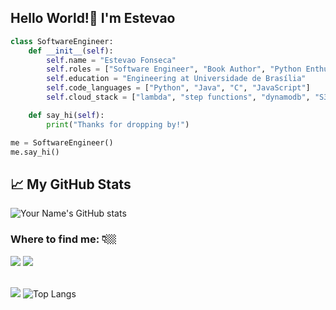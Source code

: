## Hello World!👋 I'm Estevao

```python
class SoftwareEngineer:
    def __init__(self):
        self.name = "Estevao Fonseca"
        self.roles = ["Software Engineer", "Book Author", "Python Enthusiast"]
        self.education = "Engineering at Universidade de Brasília"
        self.code_languages = ["Python", "Java", "C", "JavaScript"]
        self.cloud_stack = ["lambda", "step functions", "dynamodb", "S3"]

    def say_hi(self):
        print("Thanks for dropping by!")

me = SoftwareEngineer()
me.say_hi()
```
## 📈 My GitHub Stats

![Your Name's GitHub stats](https://github-readme-stats.vercel.app/api?username=estevaofon&show_icons=true&theme=tokyonight)

### Where to find me:  👇🏼 

<div>
  <a href="https://www.instagram.com/python_direto_ao_ponto/" target="_blank"><img src="https://img.shields.io/badge/-Instagram-%23E4405F?style=for-the-badge&logo=instagram&logoColor=white" target="_blank"></a>
  <a href="https://www.linkedin.com/in/est%C3%AAv%C3%A3o-fonseca-238136150/" target="_blank"><img src="https://img.shields.io/badge/-LinkedIn-%230077B5?style=for-the-badge&logo=linkedin&logoColor=white" target="_blank"></a> 
</div>
<br>

[![](https://visitcount.itsvg.in/api?id=estevaofon&label=Profile%20Views&color=12&icon=6&pretty=false)](https://visitcount.itsvg.in)
![Top Langs](https://github-readme-stats.vercel.app/api/top-langs/?username=estevaofon&layout=compact)
